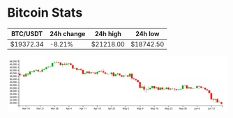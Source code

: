 # Bitcoin Stats

BTC/USDT|24h change|24h high|24h low|
|---|---|---|---|
|$19372.34|-8.21%|$21218.00|$18742.50|

<img src="./chart.svg">
